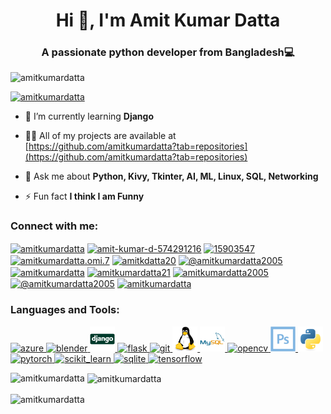 <h1 align="center">Hi 👋, I'm Amit Kumar Datta</h1>
<h3 align="center">A passionate python developer from Bangladesh💻</h3>

<p align="left"> <img src="https://komarev.com/ghpvc/?username=amitkumardatta&label=Profile%20views&color=0e75b6&style=flat" alt="amitkumardatta" /> </p>

<p align="left"> <a href="https://github.com/ryo-ma/github-profile-trophy"><img src="https://github-profile-trophy.vercel.app/?username=amitkumardatta" alt="amitkumardatta" /></a> </p>

- 🌱 I’m currently learning **Django**

- 👨‍💻 All of my projects are available at [https://github.com/amitkumardatta?tab=repositories](https://github.com/amitkumardatta?tab=repositories)

- 💬 Ask me about **Python, Kivy, Tkinter, AI, ML, Linux, SQL, Networking**

- ⚡ Fun fact **I think I am Funny**

<h3 align="left">Connect with me:</h3>
<p align="left">
<a href="https://dev.to/amitkumardatta" target="blank"><img align="center" src="https://cdn.jsdelivr.net/npm/simple-icons@3.0.1/icons/dev-dot-to.svg" alt="amitkumardatta" height="30" width="40" /></a>
<a href="https://linkedin.com/in/amit-kumar-d-574291216" target="blank"><img align="center" src="https://raw.githubusercontent.com/rahuldkjain/github-profile-readme-generator/master/src/images/icons/Social/linked-in-alt.svg" alt="amit-kumar-d-574291216" height="30" width="40" /></a>
<a href="https://stackoverflow.com/users/15903547" target="blank"><img align="center" src="https://raw.githubusercontent.com/rahuldkjain/github-profile-readme-generator/master/src/images/icons/Social/stack-overflow.svg" alt="15903547" height="30" width="40" /></a>
<a href="https://fb.com/amitkumardatta.omi.7" target="blank"><img align="center" src="https://raw.githubusercontent.com/rahuldkjain/github-profile-readme-generator/master/src/images/icons/Social/facebook.svg" alt="amitkumardatta.omi.7" height="30" width="40" /></a>
<a href="https://instagram.com/amitkdatta20" target="blank"><img align="center" src="https://raw.githubusercontent.com/rahuldkjain/github-profile-readme-generator/master/src/images/icons/Social/instagram.svg" alt="amitkdatta20" height="30" width="40" /></a>
<a href="https://medium.com/@amitkumardatta2005" target="blank"><img align="center" src="https://raw.githubusercontent.com/rahuldkjain/github-profile-readme-generator/master/src/images/icons/Social/medium.svg" alt="@amitkumardatta2005" height="30" width="40" /></a>
<a href="https://www.codechef.com/users/amitkumardatta" target="blank"><img align="center" src="https://cdn.jsdelivr.net/npm/simple-icons@3.1.0/icons/codechef.svg" alt="amitkumardatta" height="30" width="40" /></a>
<a href="https://www.hackerrank.com/amitkumardatta21" target="blank"><img align="center" src="https://raw.githubusercontent.com/rahuldkjain/github-profile-readme-generator/master/src/images/icons/Social/hackerrank.svg" alt="amitkumardatta21" height="30" width="40" /></a>
<a href="https://www.leetcode.com/amitkumardatta2005" target="blank"><img align="center" src="https://raw.githubusercontent.com/rahuldkjain/github-profile-readme-generator/master/src/images/icons/Social/leet-code.svg" alt="amitkumardatta2005" height="30" width="40" /></a>
<a href="https://www.hackerearth.com/@amitkumardatta2005" target="blank"><img align="center" src="https://raw.githubusercontent.com/rahuldkjain/github-profile-readme-generator/master/src/images/icons/Social/hackerearth.svg" alt="@amitkumardatta2005" height="30" width="40" /></a>
<a href="https://www.topcoder.com/members/amitkumardatta" target="blank"><img align="center" src="https://cdn.jsdelivr.net/npm/simple-icons@3.0.1/icons/topcoder.svg" alt="amitkumardatta" height="30" width="40" /></a>
</p>

<h3 align="left">Languages and Tools:</h3>
<p align="left"> <a href="https://azure.microsoft.com/en-in/" target="_blank"> <img src="https://www.vectorlogo.zone/logos/microsoft_azure/microsoft_azure-icon.svg" alt="azure" width="40" height="40"/> </a> <a href="https://www.blender.org/" target="_blank"> <img src="https://download.blender.org/branding/community/blender_community_badge_white.svg" alt="blender" width="40" height="40"/> </a> <a href="https://www.djangoproject.com/" target="_blank"> <img src="https://raw.githubusercontent.com/devicons/devicon/master/icons/django/django-original.svg" alt="django" width="40" height="40"/> </a> <a href="https://flask.palletsprojects.com/" target="_blank"> <img src="https://www.vectorlogo.zone/logos/pocoo_flask/pocoo_flask-icon.svg" alt="flask" width="40" height="40"/> </a> <a href="https://git-scm.com/" target="_blank"> <img src="https://www.vectorlogo.zone/logos/git-scm/git-scm-icon.svg" alt="git" width="40" height="40"/> </a> <a href="https://www.linux.org/" target="_blank"> <img src="https://raw.githubusercontent.com/devicons/devicon/master/icons/linux/linux-original.svg" alt="linux" width="40" height="40"/> </a> <a href="https://www.mysql.com/" target="_blank"> <img src="https://raw.githubusercontent.com/devicons/devicon/master/icons/mysql/mysql-original-wordmark.svg" alt="mysql" width="40" height="40"/> </a> <a href="https://opencv.org/" target="_blank"> <img src="https://www.vectorlogo.zone/logos/opencv/opencv-icon.svg" alt="opencv" width="40" height="40"/> </a> <a href="https://www.photoshop.com/en" target="_blank"> <img src="https://raw.githubusercontent.com/devicons/devicon/master/icons/photoshop/photoshop-line.svg" alt="photoshop" width="40" height="40"/> </a> <a href="https://www.python.org" target="_blank"> <img src="https://raw.githubusercontent.com/devicons/devicon/master/icons/python/python-original.svg" alt="python" width="40" height="40"/> </a> <a href="https://pytorch.org/" target="_blank"> <img src="https://www.vectorlogo.zone/logos/pytorch/pytorch-icon.svg" alt="pytorch" width="40" height="40"/> </a> <a href="https://scikit-learn.org/" target="_blank"> <img src="https://upload.wikimedia.org/wikipedia/commons/0/05/Scikit_learn_logo_small.svg" alt="scikit_learn" width="40" height="40"/> </a> <a href="https://www.sqlite.org/" target="_blank"> <img src="https://www.vectorlogo.zone/logos/sqlite/sqlite-icon.svg" alt="sqlite" width="40" height="40"/> </a> <a href="https://www.tensorflow.org" target="_blank"> <img src="https://www.vectorlogo.zone/logos/tensorflow/tensorflow-icon.svg" alt="tensorflow" width="40" height="40"/> </a> </p>

<p><img align="left" src="https://github-readme-stats.vercel.app/api/top-langs?username=amitkumardatta&show_icons=true&locale=en&layout=compact" alt="amitkumardatta" /></p>

<p>&nbsp;<img align="center" src="https://github-readme-stats.vercel.app/api?username=amitkumardatta&show_icons=true&locale=en" alt="amitkumardatta" /></p>

<p><img align="center" src="https://github-readme-streak-stats.herokuapp.com/?user=amitkumardatta&" alt="amitkumardatta" /></p>
